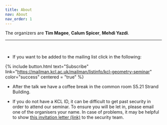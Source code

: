 ```yaml
---
title: About
nav: About
nav_order: 1
---
```


The organizers are **Tim Magee**, **Calum Spicer**, **Mehdi Yazdi**.

----------------------------------------------------------------
<br />

* If you want to be added to the mailing list click in the following:

{% include button.html text="Subscribe" link="https://mailman.kcl.ac.uk/mailman/listinfo/kcl-geometry-seminar" color="success" centered = "true" %}

* After the talk we have a coffee break in the common room S5.21  Strand Building.

* If you do not have a KCL ID, it can be difficult to get past security in order to attend our seminar. To ensure you will be let in, please email one of the organisers your name. In case of problems, it may be helpful to show <a href="misc/geometry-seminar-invitation.pdf">this invitation letter (link)</a> to the security team.
